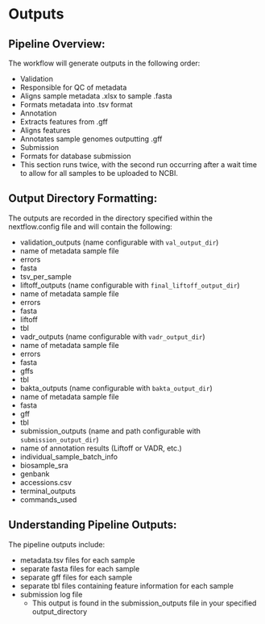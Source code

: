 # Outputs

## Pipeline Overview:
The workflow will generate outputs in the following order:

* Validation
 * Responsible for QC of metadata
 * Aligns sample metadata .xlsx to sample .fasta
 * Formats metadata into .tsv format
* Annotation
 * Extracts features from .gff
 * Aligns features
 * Annotates sample genomes outputting .gff
* Submission
 * Formats for database submission
 * This section runs twice, with the second run occurring after a wait time to allow for all samples to be uploaded to NCBI.

## Output Directory Formatting:
The outputs are recorded in the directory specified within the nextflow.config file and will contain the following:

* validation_outputs (name configurable with `val_output_dir`)
 * name of metadata sample file
  * errors
  * fasta
  * tsv_per_sample
* liftoff_outputs (name configurable with `final_liftoff_output_dir`)
 * name of metadata sample file
  * errors
  * fasta
  * liftoff
  * tbl
* vadr_outputs (name configurable with `vadr_output_dir`)
 * name of metadata sample file
  * errors
  * fasta
  * gffs
  * tbl
* bakta_outputs (name configurable with `bakta_output_dir`)
 * name of metadata sample file
  * fasta
  * gff
  * tbl
* submission_outputs (name and path configurable with `submission_output_dir`)
 * name of annotation results (Liftoff or VADR, etc.)
  * individual_sample_batch_info
   * biosample_sra
   * genbank
   * accessions.csv
  * terminal_outputs
  * commands_used
## Understanding Pipeline Outputs:
The pipeline outputs include:

* metadata.tsv files for each sample
* separate fasta files for each sample
* separate gff files for each sample
* separate tbl files containing feature information for each sample
* submission log file
  * This output is found in the submission_outputs file in your specified output_directory